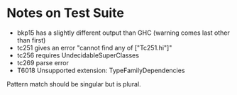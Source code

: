 # Notes on Test Suite

- bkp15 has a slightly different output than GHC (warning comes last other than first)
- tc251 gives an error "cannot find any of ["Tc251.hi"]"
- tc256 requires UndecidableSuperClasses
- tc269 parse error
- T6018 Unsupported extension: TypeFamilyDependencies

Pattern match should be singular but is plural.
